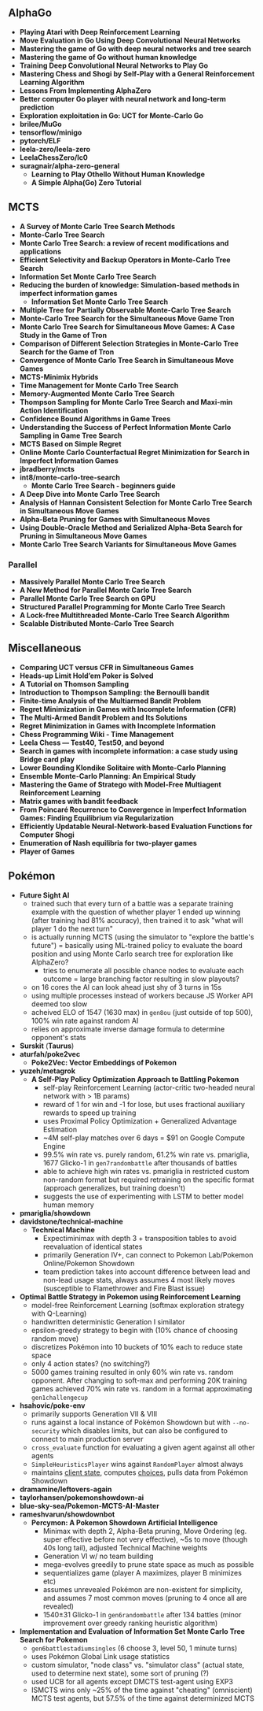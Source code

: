 ## AlphaGo

- **Playing Atari with Deep Reinforcement Learning**
- **Move Evaluation in Go Using Deep Convolutional Neural Networks**
- **Mastering the game of Go with deep neural networks and tree search**
- **Mastering the game of Go without human knowledge**
- **Training Deep Convolutional Neural Networks to Play Go**
- **Mastering Chess and Shogi by Self-Play with a General Reinforcement Learning Algorithm**
- **Lessons From Implementing AlphaZero**
- **Better computer Go player with neural network and long-term prediction**
- **Exploration exploitation in Go: UCT for Monte-Carlo Go**
- **brilee/MuGo**
- **tensorflow/minigo**
- **pytorch/ELF**
- **leela-zero/leela-zero**
- **LeelaChessZero/lc0**
- **suragnair/alpha-zero-general**
  - **Learning to Play Othello Without Human Knowledge**
  - **A Simple Alpha(Go) Zero Tutorial**

## MCTS

- **A Survey of Monte Carlo Tree Search Methods**
- **Monte-Carlo Tree Search**
- **Monte Carlo Tree Search: a review of recent modifications and applications**
- **Efficient Selectivity and Backup Operators in Monte-Carlo Tree Search**
- **Information Set Monte Carlo Tree Search**
- **Reducing the burden of knowledge: Simulation-based methods in imperfect information games**
  - **Information Set Monte Carlo Tree Search**
- **Multiple Tree for Partially Observable Monte-Carlo Tree Search**
- **Monte-Carlo Tree Search for the Simultaneous Move Game Tron**
- **Monte Carlo Tree Search for Simultaneous Move Games: A Case Study in the Game of Tron**
- **Comparison of Different Selection Strategies in Monte-Carlo Tree Search for the Game of Tron**
- **Convergence of Monte Carlo Tree Search in Simultaneous Move Games**
- **MCTS-Minimix Hybrids**
- **Time Management for Monte Carlo Tree Search**
- **Memory-Augmented Monte Carlo Tree Search**
- **Thompson Sampling for Monte Carlo Tree Search and Maxi-min Action Identification**
- **Confidence Bound Algorithms in Game Trees**
- **Understanding the Success of Perfect Information Monte Carlo Sampling in Game Tree Search**
- **MCTS Based on Simple Regret**
- **Online Monte Carlo Counterfactual Regret Minimization for Search in
  Imperfect Information Games**
- **jbradberry/mcts**
- **int8/monte-carlo-tree-search**
  - **Monte Carlo Tree Search - beginners guide**
- **A Deep Dive into Monte Carlo Tree Search**
- **Analysis of Hannan Consistent Selection for Monte Carlo Tree Search in Simultaneous Move
  Games**
- **Alpha-Beta Pruning for Games with Simultaneous Moves**
- **Using Double-Oracle Method and Serialized Alpha-Beta Search for Pruning in
  Simultaneous Move Games**
- **Monte Carlo Tree Search Variants for Simultaneous Move Games**

### Parallel

- **Massively Parallel Monte Carlo Tree Search**
- **A New Method for Parallel Monte Carlo Tree Search**
- **Parallel Monte Carlo Tree Search on GPU**
- **Structured Parallel Programming for Monte Carlo Tree Search**
- **A Lock-free Multithreaded Monte-Carlo Tree Search Algorithm**
- **Scalable Distributed Monte-Carlo Tree Search**

## Miscellaneous

- **Comparing UCT versus CFR in Simultaneous Games**
- **Heads-up Limit Hold’em Poker is Solved**
- **A Tutorial on Thomson Sampling**
- **Introduction to Thompson Sampling: the Bernoulli bandit**
- **Finite-time Analysis of the Multiarmed Bandit Problem**
- **Regret Minimization in Games with Incomplete Information (CFR)**
- **The Multi-Armed Bandit Problem and Its Solutions**
- **Regret Minimization in Games with Incomplete Information**
- **Chess Programming Wiki - Time Management**
- **Leela Chess — Test40, Test50, and beyond**
- **Search in games with incomplete information: a case study using Bridge card play**
- **Lower Bounding Klondike Solitaire with Monte-Carlo Planning**
- **Ensemble Monte-Carlo Planning: An Empirical Study**
- **Mastering the Game of Stratego with Model-Free Multiagent Reinforcement Learning**
- **Matrix games with bandit feedback**
- **From Poincaré Recurrence to Convergence in Imperfect Information Games:
  Finding Equilibrium via Regularization**
- **Efficiently Updatable Neural-Network-based Evaluation Functions for Computer
  Shogi**
- **Enumeration of Nash equilibria for two-player games**
- **Player of Games**

## Pokémon

- **Future Sight AI**
  - trained such that every turn of a battle was a separate training example with the question of
    whether player 1 ended up winning (after training had 81% accuracy), then trained it to ask
    "what will player 1 do the next turn"
  - is actually running MCTS (using the simulator to "explore the battle's future") = basically
    using ML-trained policy to evaluate the board position and using Monte Carlo search tree for
    exploration like AlphaZero?
    - tries to enumerate all possible chance nodes to evaluate each outcome = large branching factor
      resulting in slow playouts?
  - on 16 cores the AI can look ahead just shy of 3 turns in 15s
  - using multiple processes instead of workers because JS Worker API deemed too slow
  - acheived ELO of 1547 (1630 max) in `gen8ou` (just outside of top 500), 100% win rate against
    random AI
  - relies on approximate inverse damage formula to determine opponent's stats
- **Surskit** (**Taurus**)
- **aturfah/poke2vec**
  - **Poke2Vec: Vector Embeddings of Pokemon**
- **yuzeh/metagrok**
  - **A Self-Play Policy Optimization Approach to Battling Pokemon**
    - self-play Reinforcement Learning (actor-critic two-headed neural network with > 1B params)
    - reward of 1 for win and -1 for lose, but uses fractional auxiliary rewards to speed up
      training
    - uses Proximal Policy Optimization + Generalized Advantage Estimation
    - ~4M self-play matches over 6 days = $91 on Google Compute Engine
    - 99.5% win rate vs. purely random, 61.2% win rate vs. pmariglia, 1677 Glicko-1 in
      `gen7randombattle` after thousands of battles
    - able to achieve high win rates vs. pmariglia in restricted custom non-random format but
      required retraining on the specific format (approach generalizes, but training doesn't)
    - suggests the use of experimenting with LSTM to better model human memory
- **pmariglia/showdown**
- **davidstone/technical-machine**
  - **Technical Machine**
    - Expectiminimax with depth 3 + transposition tables to avoid reevaluation of identical states
    - primarily Generation IV+, can connect to Pokemon Lab/Pokemon Online/Pokemon Showdown
    - team prediction takes into account difference between lead and non-lead usage stats, always
      assumes 4 most likely moves (susceptible to Flamethrower and Fire Blast issue)
- **Optimal Battle Strategy in Pokemon using Reinforcement Learning**
  - model-free Reinforcement Learning (softmax exploration strategy with Q-Learning)
  - handwritten deterministic Generation I similator
  - epsilon-greedy strategy to begin with (10% chance of choosing random move)
  - discretizes Pokémon into 10 buckets of 10% each to reduce state space
  - only 4 action states? (no switching?)
  - 5000 games training resulted in only 60% win rate vs. random opponent. After changing to
    soft-max and performing 20K training games achieved 70% win rate vs. random in a format
    approximating `gen1challengecup`
- **hsahovic/poke-env**
  - primarily supports Generation VII & VIII
  - runs against a local instance of Pokémon Showdown but with `--no-security` which disables
    limits, but can also be configured to connect to main production server
  - `cross_evaluate` function for evaluating a given agent against all other agents
  - `SimpleHeuristicsPlayer` wins against `RandomPlayer` almost always
  - maintains [client
    state](https://github.com/hsahovic/poke-env/blob/master/src/poke_env/environment/pokemon.py),
    computes
    [choices](https://github.com/hsahovic/poke-env/blob/master/src/poke_env/player/player.py), pulls
    data from Pokémon Showdown
- **dramamine/leftovers-again**
- **taylorhansen/pokemonshowdown-ai**
- **blue-sky-sea/Pokemon-MCTS-AI-Master**
- **rameshvarun/showdownbot**
  - **Percymon: A Pokemon Showdown Artificial Intelligence**
    - Minimax with depth 2, Alpha-Beta pruning, Move Ordering (eg. super effective before not very
      effective), ~5s to move (though 40s long tail), adjusted Technical Machine weights
    - Generation VI w/ no team building
    - mega-evolves greedily to prune state space as much as possible
    - sequentializes game (player A maximizes, player B minimizes etc)
    - assumes unrevealed Pokémon are non-existent for simplicity, and assumes 7 most common moves
      (pruning to 4 once all are revealed)
    - 1540±31 Glicko-1 in `gen6randombattle` after 134 battles (minor improvement over greedy
      ranking heuristic algorithm)
- **Implementation and Evaluation of Information Set Monte Carlo Tree Search for Pokemon**
  - `gen6battlestadiumsingles` (6 choose 3, level 50, 1 minute turns)
  - uses Pokémon Global Link usage statistics
  - custom simulator, "node class" vs. "simulator class" (actual state, used to determine next
    state), some sort of pruning (?)
  - used UCB for all agents except DMCTS test-agent using EXP3
  - ISMCTS wins only ~25% of the time against "cheating" (omniscient) MCTS test agents, but 57.5% of
    the time against determinized MCTS
